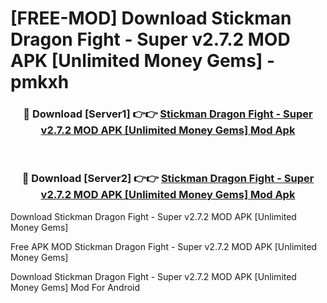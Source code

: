 # [FREE-MOD] Download Stickman Dragon Fight - Super v2.7.2 MOD APK [Unlimited Money Gems] - pmkxh


<div align="center">
<h3>🔴 Download [Server1] 👉👉 <a href="https://apk-comot.site?title=Stickman_Dragon_Fight_-_Super_v2.7.2_MOD_APK_[Unlimited_Money_Gems]">Stickman Dragon Fight - Super v2.7.2 MOD APK [Unlimited Money Gems] Mod Apk</a></h3><br>

<h3>🔴 Download [Server2] 👉👉 <a href="https://apk-comot.site?title=Stickman_Dragon_Fight_-_Super_v2.7.2_MOD_APK_[Unlimited_Money_Gems]">Stickman Dragon Fight - Super v2.7.2 MOD APK [Unlimited Money Gems] Mod Apk</a></h3>
</div>



Download Stickman Dragon Fight - Super v2.7.2 MOD APK [Unlimited Money Gems] 

Free APK MOD Stickman Dragon Fight - Super v2.7.2 MOD APK [Unlimited Money Gems] 

Download Stickman Dragon Fight - Super v2.7.2 MOD APK [Unlimited Money Gems] Mod For Android
